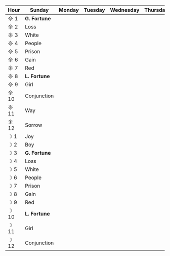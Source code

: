 Hour|Sunday           |Monday           |Tuesday          |Wednesday        |Thursday         |Friday           |Saturday
----|--------------|-----------------|-----------------|-----------------|-----------------|-----------------|-----------------
☼ 1 |**G. Fortune**|
☼ 2 |Loss          |
☼ 3 |White         |
☼ 4 |People        |
☼ 5 |Prison        |
☼ 6 |Gain          |
☼ 7 |Red           |
☼ 8 |**L. Fortune**|
☼ 9 |Girl          |
☼ 10|Conjunction   |
☼ 11|Way           |
☼ 12|Sorrow        |
☽ 1 |Joy           |
☽ 2 |Boy           |
☽ 3 |**G. Fortune**|
☽ 4 |Loss          |
☽ 5 |White         |
☽ 6 |People        |
☽ 7 |Prison        |
☽ 8 |Gain          |
☽ 9 |Red           |
☽ 10|**L. Fortune**|
☽ 11|Girl          |
☽ 12|Conjunction   |
